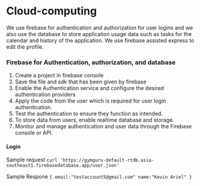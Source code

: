 # Cloud-computing
We use firebase for authentication and authorization for user logins and we also use the database to store application usage data such as tasks for the calendar and history of the application. We use firebase assisted express to edit the profile.
### Firebase for Authentication,  authorization, and database
1. Create a project in firebase console
2. Save the file and sdk that has been given by firebase
3. Enable the Authentication service and configure the desired authentication providers
4. Apply the code from the user which is required for user login authentication.
5. Test the authentication to ensure they function as intended.
6. To store data from users, enable realtime database and storage.
7. Monitor and manage authentication and user data through the Firebase console or API.


#### Login 
Sample request
`curl 'https://gymguru-default-rtdb.asia-southeast1.firebasedatabase.app/user.json'`

Sample Respone
`{
email:"testaccount5@gmail.com"
name:"Kevin Ariel"
}`
